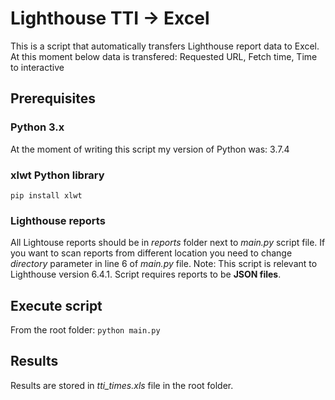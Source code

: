 # Lighthouse TTI -> Excel
This is a script that automatically transfers Lighthouse report data to Excel. At this moment below data is transfered:
Requested URL, Fetch time, Time to interactive

## Prerequisites
### Python 3.x
At the moment of writing this script my version of Python was: 3.7.4

### xlwt Python library
`pip install xlwt`

### Lighthouse reports
All Lightouse reports should be in *reports* folder next to *main.py* script file. If you want to scan reports from different location you need to change *directory* parameter in line 6 of *main.py* file.
Note: This script is relevant to Lighthouse version 6.4.1. Script requires reports to be **JSON files**.

## Execute script
From the root folder:
`python main.py`

## Results
Results are stored in *tti_times.xls* file in the root folder.